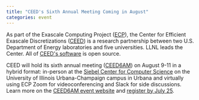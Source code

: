 ```yaml
---
title: "CEED's Sixth Annual Meeting Coming in August"
categories: event
---
```


As part of the Exascale Computing Project ([ECP](https://www.exascaleproject.org/)), the Center for Efficient Exascale Discretizations ([CEED](https://ceed.exascaleproject.org/)) is a research partnership between two U.S. Department of Energy laboratories and five universities. LLNL leads the Center. All of [CEED's software](https://github.com/ceed/) is open source.

CEED will hold its sixth annual meeting ([CEED6AM](https://ceed.exascaleproject.org/ceed6am/)) on August 9-11 in a hybrid format: in-person at the [Siebel Center for Computer Science](https://cs.illinois.edu/) on the University of Illinois Urbana-Champaign campus in Urbana and virtually using ECP Zoom for videoconferencing and Slack for side discussions. Learn more on the [CEED6AM event website](https://ceed.exascaleproject.org/ceed6am/) and [register by July 25](https://forms.gle/waq6oGQcaBhTUTbVA).
